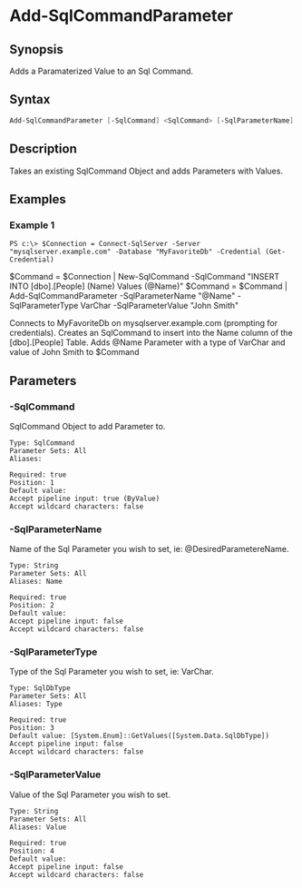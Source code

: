 # Add-SqlCommandParameter

## Synopsis

Adds a Paramaterized Value to an Sql Command.

## Syntax


```powershell
Add-SqlCommandParameter [-SqlCommand] <SqlCommand> [-SqlParameterName] <String> [-SqlParameterType] [-SqlParameterValue] <String> 
```

## Description

Takes an existing SqlCommand Object and adds Parameters with Values.

## Examples

### Example 1

```
PS c:\> $Connection = Connect-SqlServer -Server "mysqlserver.example.com" -Database "MyFavoriteDb" -Credential (Get-Credential)
```


$Command = $Connection | New-SqlCommand -SqlCommand "INSERT INTO [dbo].[People] (Name) Values (@Name)"
$Command = $Command | Add-SqlCommandParameter -SqlParameterName "@Name" -SqlParameterType VarChar -SqlParameterValue "John Smith"

Connects to MyFavoriteDb on mysqlserver.example.com (prompting for credentials).
Creates an SqlCommand to insert into the Name column of the [dbo].[People] Table.
Adds @Name Parameter with a type of VarChar and value of John Smith to $Command










## Parameters

### -SqlCommand

SqlCommand Object to add Parameter to.

```asciidoc
Type: SqlCommand
Parameter Sets: All
Aliases: 

Required: true
Position: 1
Default value: 
Accept pipeline input: true (ByValue)
Accept wildcard characters: false
```
### -SqlParameterName

Name of the Sql Parameter you wish to set, ie: @DesiredParametereName.

```asciidoc
Type: String
Parameter Sets: All
Aliases: Name

Required: true
Position: 2
Default value: 
Accept pipeline input: false
Accept wildcard characters: false
```
### -SqlParameterType

Type of the Sql Parameter you wish to set, ie: VarChar.

```asciidoc
Type: SqlDbType
Parameter Sets: All
Aliases: Type

Required: true
Position: 3
Default value: [System.Enum]::GetValues([System.Data.SqlDbType])
Accept pipeline input: false
Accept wildcard characters: false
```
### -SqlParameterValue

Value of the Sql Parameter you wish to set.

```asciidoc
Type: String
Parameter Sets: All
Aliases: Value

Required: true
Position: 4
Default value: 
Accept pipeline input: false
Accept wildcard characters: false
```


